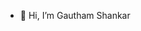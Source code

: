 - 👋 Hi, I’m Gautham Shankar 

<!---
igauthamshankar/igauthamshankar is a ✨ special ✨ repository because its `README.md` (this file) appears on your GitHub profile.
You can click the Preview link to take a look at your changes.
--->

